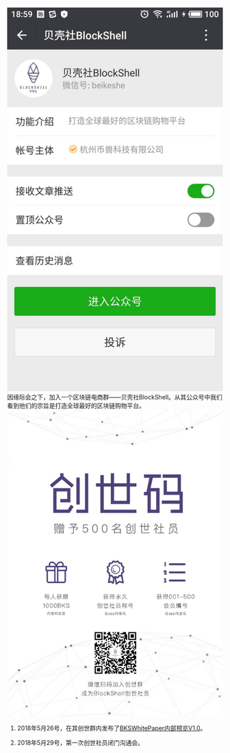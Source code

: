 ![image](img/bs.jpg)
因缘际会之下，加入一个区块链电商群——贝壳社BlockShell。从其公众号中我们看到他们的宗旨是打造全球最好的区块链购物平台。
![image](img/500.jpg)

1. 2018年5月26号，在其创世群内发布了[BKSWhitePaper内部预览V1.0](https://github.com/Evilson8023/Blog/blob/master/experience/BlockShell/data/BKSWhitePaper%E5%86%85%E9%83%A8%E9%A2%84%E8%A7%88v1.0.pdf)。

2. 2018年5月29号，第一次创世社员闭门沟通会。
